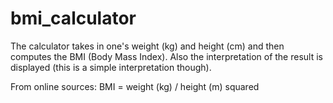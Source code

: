 # bmi_calculator

The calculator takes in one's weight (kg) and height (cm) and then computes the BMI (Body Mass Index).
Also the interpretation of the result is displayed (this is a simple interpretation though).

From online sources:
BMI = weight (kg) / height (m) squared
